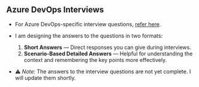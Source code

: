 ## Azure DevOps Interviews

- For Azure DevOps-specific interview questions, [refer here](./interview-questions.md).

- I am designing the answers to the questions in two formats:
  1. **Short Answers** — Direct responses you can give during interviews.
  2. **Scenario-Based Detailed Answers** — Helpful for understanding the context and remembering the key points more effectively.

- ⚠️ *Note:* The answers to the interview questions are not yet complete. I will update them shortly.
